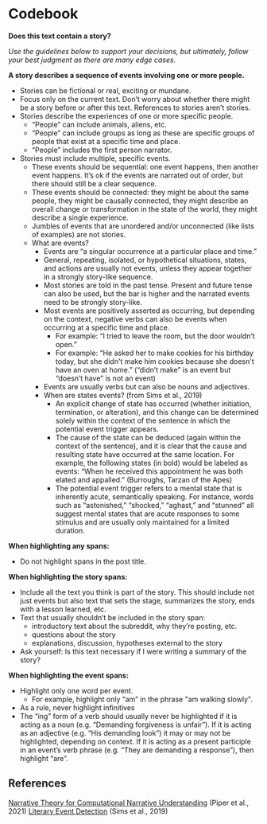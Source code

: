 # Codebook

**Does this text contain a story?**

*Use the guidelines below to support your decisions, but ultimately, follow your best judgment as there are many edge cases.*

**A story describes a sequence of events involving one or more people.**
- Stories can be fictional or real, exciting or mundane.
- Focus only on the current text. Don’t worry about whether there might be a story before or after this text. References to stories aren’t stories.
- Stories describe the experiences of one or more specific people.
  - “People” can include animals, aliens, etc.
  - “People” can include groups as long as these are specific groups of people that exist at a specific time and place.
  - “People” includes the first person narrator.
- Stories must include multiple, specific events. 
  - These events should be sequential: one event happens, then another event happens. It’s ok if the events are narrated out of order, but there should still be a clear sequence.
  - These events should be connected: they might be about the same people, they might be causally connected, they might describe an overall change or transformation in the state of the world, they might describe a single experience.
  - Jumbles of events that are unordered and/or unconnected (like lists of examples) are not stories.
  - What are events?
    - Events are “a singular occurrence at a particular place and time.”
    - General, repeating, isolated, or hypothetical situations, states, and actions are usually not events, unless they appear together in a strongly story-like sequence. 
    - Most stories are told in the past tense. Present and future tense can also be used, but the bar is higher and the narrated events need to be strongly story-like.
    - Most events are positively asserted as occurring, but depending on the context, negative verbs can also be events when occurring at a specific time and place.
      - For example: “I tried to leave the room, but the door wouldn’t open.”
      - For example: “He asked her to make cookies for his birthday today, but she didn't make him cookies because she doesn't have an oven at home.” (“didn’t make” is an event but “doesn’t have” is not an event)
    - Events are usually verbs but can also be nouns and adjectives.
    - When are states events? (from Sims et al., 2019)
      - An explicit change of state has occurred (whether initiation, termination, or alteration), and this change can be determined solely within the context of the sentence in which the potential event trigger appears.
      - The cause of the state can be deduced (again within the context of the sentence), and it is clear that the cause and resulting state have occurred at the same location. For example, the following states (in bold) would be labeled as events: “When he received this appointment he was both elated and appalled.” (Burroughs, Tarzan of the Apes)
      - The potential event trigger refers to a mental state that is inherently acute, semantically speaking. For instance, words such as “astonished,” “shocked,” “aghast,” and “stunned” all suggest mental states that are acute responses to some stimulus and are usually only maintained for a limited duration.

**When highlighting any spans:**
- Do not highlight spans in the post title.

**When highlighting the story spans:**
- Include all the text you think is part of the story. This should include not just events but also text that sets the stage, summarizes the story, ends with a lesson learned, etc.
- Text that usually shouldn’t be included in the story span:
  - introductory text about the subreddit, why they’re posting, etc.
  - questions about the story
  - explanations, discussion, hypotheses external to the story
- Ask yourself: Is this text necessary if I were writing a summary of the story?

**When highlighting the event spans:**
- Highlight only one word per event. 
  - For example, highlight only “am” in the phrase "am walking slowly".
- As a rule, never highlight infinitives
- The “ing” form of a verb should usually never be highlighted if it is acting as a noun (e.g. “Demanding forgiveness is unfair”). If it is acting as an adjective (e.g. “His demanding look”) it may or may not be highlighted, depending on context. If it is acting as a present participle in an event’s verb phrase (e.g. “They are demanding a response”), then highlight “are”.


## References

[Narrative Theory for Computational Narrative Understanding](https://aclanthology.org/2021.emnlp-main.26/) (Piper et al., 2021)
[Literary Event Detection](https://people.ischool.berkeley.edu/~dbamman/pubs/pdf/acl2019_literary_events.pdf) (Sims et al., 2019)
